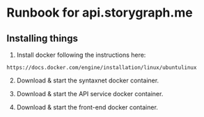 # Runbook for api.storygraph.me

## Installing things

1. Install docker following the instructions here:

```
https://docs.docker.com/engine/installation/linux/ubuntulinux
```

2. Download & start the syntaxnet docker container.

3. Download & start the API service docker container.

4. Download & start the front-end docker container.

